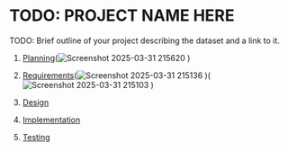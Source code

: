 # TODO: PROJECT NAME HERE

TODO: Brief outline of your project describing the dataset and a link to it.

1. [Planning](https://github.com/user-attachments/files/19537691/Planning.md)(![Screenshot 2025-03-31 215620](https://github.com/user-attachments/assets/843aba7f-37bc-439e-afb6-0e0560dc23c9)
)

2. [Requirements](https://github.com/user-attachments/files/19541495/Requriements.md)(![Screenshot 2025-03-31 215136](https://github.com/user-attachments/assets/29595580-2333-4994-969b-7ffaa1b31e16)
)(![Screenshot 2025-03-31 215103](https://github.com/user-attachments/assets/5227f847-e54a-450e-993e-936fc0cf6c13)
)
3. [Design](https://github.com/user-attachments/files/19533475/Design.md)
4. [Implementation](docs/implementation.md)
5. [Testing](docs/testing.md)

